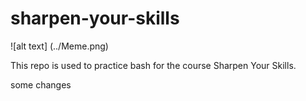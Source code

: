 # sharpen-your-skills

![alt text] (../Meme.png)

This repo is used to practice bash for the course Sharpen Your Skills.

some changes
